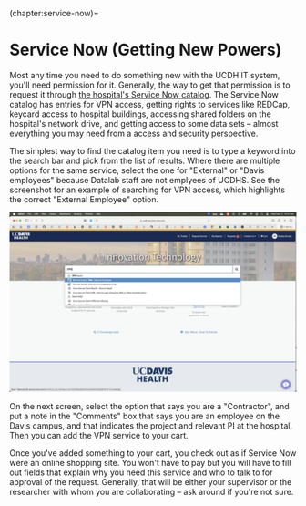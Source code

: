 (chapter:service-now)=
# Service Now (Getting New Powers)
Most any time you need to do something new with the UCDH IT system, you'll need permission for it. Generally, the way to get that permission is to request it through [the hospital's Service Now catalog](https://ucdh.service-now.com). The Service Now catalog has entries for VPN access, getting rights to services like REDCap, keycard access to hospital buildings, accessing shared folders on the hospital's network drive, and getting access to some data sets – almost everything you may need from a access and security perspective.

The simplest way to find the catalog item you need is to type a keyword into the search bar and pick from the list of results. Where there are multiple options for the same service, select the one for "External" or "Davis employees" because Datalab staff are not emplyees of UCDHS. See the screenshot for an example of searching for VPN access, which highlights the correct "External Employee" option.

![Screenshot depicts a user searching the UC Davis Hospital Service Now catalog for the term VPN and selecting the option called "Remote Access - VPN - External Employee".](/img/vpn-select-screenshot.png)

On the next screen, select the option that says you are a "Contractor", and put a note in the "Comments" box that says you are an employee on the Davis campus, and that indicates the project and relevant PI at the hospital. Then you can add the VPN service to your cart.

Once you've added something to your cart, you check out as if Service Now were an online shopping site. You won't have to pay but you will have to fill out fields that explain why you need this service and who to talk to for approval of the request. Generally, that will be either your supervisor or the researcher with whom you are collaborating – ask around if you're not sure.
